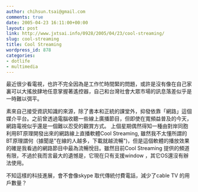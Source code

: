 ```yaml
---
author: chihsun.tsai@gmail.com
comments: true
date: 2005-04-23 16:11:00+00:00
layout: post
link: http://www.jxtsai.info/0928/2005/04/23/cool-streaming/
slug: cool-streaming
title: Cool Streaming
wordpress_id: 878
categories:
- dotlife
- multimedia
---
```


最近很少看電視，也許不完全因為是工作忙時間緊的問題，或許是沒有像在自己家裏可以大搖放肆地任意掌握著遙控器，自己和台灣社會大眾市場的訊息落差似乎是一時難以弭平。  
  
素來自己接受資訊知識的來源，除了書本和正統的課堂外，抑發依靠「網路」這個媒介平台。之前曾透過電腦收聽一些線上廣播節目，但即使在寬頻益普及的今天，網路電視似乎還是一個難以忍受的觀賞方式。 上個星期偶然得知一種由對岸同胞利用BT原理開發出來的網路線上直播軟體Cool Streaming, 雖然我不太懂所謂的BT原理謂何（據聞是"在線的人越多，下載就越流暢")，但是這個軟體的播放效果的確是我看過的網路節目中最為流暢悅目。雖然目前Cool Streaming 提供的頻道有限，不過於我而言最大的遺憾是，它現在只有支援window ，其它OS還沒有辦法使用。  
  
不知這樣的科技進展，會不會像skype 取代傳統付費電話，減少了cable TV 的用戶數量？
